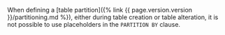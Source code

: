 When defining a [table partition]({% link {{ page.version.version }}/partitioning.md %}), either during table creation or table alteration, it is not possible to use placeholders in the `PARTITION BY` clause.
